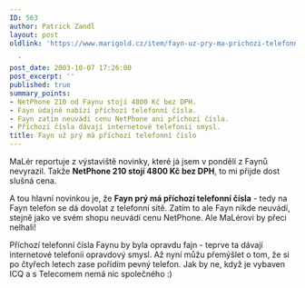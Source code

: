 ```yaml
---
ID: 563
author: Patrick Zandl
layout: post
oldlink: 'https://www.marigold.cz/item/fayn-uz-pry-ma-prichozi-telefonni-cislo

  '
post_date: 2003-10-07 17:26:00
post_excerpt: ''
published: true
summary_points:
- NetPhone 210 od Faynu stojí 4800 Kč bez DPH.
- Fayn údajně nabízí příchozí telefonní čísla.
- Fayn zatím neuvádí cenu NetPhone ani příchozí čísla.
- Příchozí čísla dávají internetové telefonii smysl.
title: Fayn už prý má příchozí telefonní číslo
---
```


<p>
MaLér reportuje z výstaviště novinky, které já jsem v pondělí z Faynů nevyrazil. Takže <STRONG>NetPhone 210 stojí 4800 Kč bez DPH</STRONG>, to mi přijde dost slušná cena. </p>

<p>
A tou hlavní novinkou je, že <STRONG>Fayn prý má příchozí telefonní čísla</STRONG> - tedy na Fayn telefon se dá dovolat z telefonní sítě. Zatím to ale Fayn nikde neuvádí, stejně jako ve svém shopu neuvádí cenu NetPhone. Ale MaLérovi by přeci nelhali!</p>

<p>
Příchozí telefonní čísla Faynu by byla opravdu fajn - teprve ta dávají internetové telefonii opravdový smysl. Až nyní můžu přemýšlet o tom, že si po čtyřech letech zase pořídím pevný telefon. Jak by ne, když je vybaven ICQ a s Telecomem nemá nic společného :)</p>